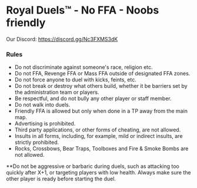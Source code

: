 
# **Royal Duels™ - No FFA - Noobs friendly**
Our Discord:
<a id="Hyperlink example - Mordhau Discord">https://discord.gg/Nc3FXMS3dK</a>



### **Rules**
* Do not discriminate against someone's race, religion etc.
* Do not FFA, Revenge FFA or Mass FFA outside of designated FFA zones.
* Do not force anyone to duel with kicks, feints, etc.
* Do not break or destroy what others build, whether it be barriers set by the administration team or players.
* Be respectful, and do not bully any other player or staff member.
* Do not walk into duels.
* Friendly FFA is allowed but only when done in a TP away from the main map.
* Advertising is prohibited.
* Third party applications, or other forms of cheating, are not allowed.
* Insults in all forms, including, for example, mild or indirect insults, are strictly prohibited.
* Rocks, Crossbows, Bear Traps, Toolboxes and Fire & Smoke Bombs are not allowed.

**Do not be aggressive or barbaric during duels, such as attacking too quickly after X+1, or targeting players with low health. Always make sure the other player is ready before starting the duel.
